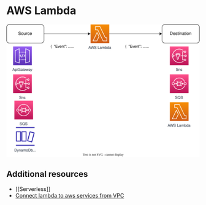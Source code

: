 # AWS Lambda

![lambda_example.drawio.svg](.assets/Lambda/lambda_example.drawio.svg)

## Additional resources

- [[Serverless]]
- [Connect lambda to aws services from VPC](https://www.alexdebrie.com/posts/aws-lambda-vpc/)